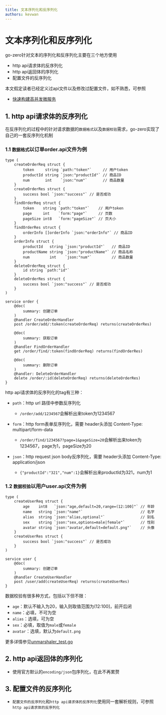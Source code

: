 ```yaml
---
title: 文本序列化和反序列化
authors: kevwan
---
```


# 文本序列化和反序列化

go-zero针对文本的序列化和反序列化主要在三个地方使用

* http api请求体的反序列化
* http api返回体的序列化
* 配置文件的反序列化

本文假定读者已经定义过api文件以及修改过配置文件，如不熟悉，可参照

* [快速构建高并发微服务](shorturl)

## 1. http api请求体的反序列化

在反序列化的过程中的针对请求数据的`数据格式`以及`数据校验`需求，go-zero实现了自己的一套反序列化机制

### 1.1 `数据格式`以订单order.api文件为例

```
type (
	createOrderReq struct {
		token     string `path:"token"`     // 用户token
		productId string `json:"productId"` // 商品ID
		num       int    `json:"num"`       // 商品数量
	}
	createOrderRes struct {
		success bool `json:"success"` // 是否成功
	}
	findOrderReq struct {
		token    string `path:"token"`    // 用户token
		page     int    `form:"page"`     // 页数
		pageSize int8   `form:"pageSize"` // 页大小
	}
	findOrderRes struct {
		orderInfo []orderInfo `json:"orderInfo"` // 商品ID
	}
	orderInfo struct {
		productId   string `json:"productId"`   // 商品ID
		productName string `json:"productName"` // 商品名称
		num         int    `json:"num"`         // 商品数量
	}
	deleteOrderReq struct {
		id string `path:"id"`
	}
	deleteOrderRes struct {
		success bool `json:"success"` // 是否成功
	}
)

service order {
    @doc(
        summary: 创建订单
    )
    @handler CreateOrderHandler
    post /order/add/:token(createOrderReq) returns(createOrderRes)

    @doc(
        summary: 获取订单
    )
    @handler FindOrderHandler
    get /order/find/:token(findOrderReq) returns(findOrderRes)

    @doc(
        summary: 删除订单
    )
    @handler: DeleteOrderHandler
    delete /order/:id(deleteOrderReq) returns(deleteOrderRes)
}
```

http api请求体的反序列化的tag有三种：

* `path`：http url 路径中参数反序列化
  * `/order/add/1234567`会解析出来token为1234567
* `form`：http  form表单反序列化，需要 header头添加  Content-Type: multipart/form-data
  * `/order/find/1234567?page=1&pageSize=20`会解析出来token为1234567，page为1，pageSize为20

* `json`：http request json body反序列化，需要 header头添加  Content-Type: application/json
  * `{"productId":"321","num":1}`会解析出来productId为321，num为1

### 1.2 `数据校验`以用户user.api文件为例

```
type (
	createUserReq struct {
		age    int8   `json:"age,default=20,range=(12:100]"` // 年龄
		name   string `json:"name"`                          // 名字
		alias  string `json:"alias,optional"`                // 别名
		sex    string `json:"sex,options=male|female"`       // 性别
		avatar string `json:"avatar,default=default.png"`    // 头像
	}
	createUserRes struct {
		success bool `json:"success"` // 是否成功
	}
)

service user {
    @doc(
        summary: 创建订单
    )
    @handler CreateUserHandler
    post /user/add(createUserReq) returns(createUserRes)
}
```

数据校验有很多种方式，包括以下但不限：

* `age`：默认不输入为20，输入则取值范围为(12:100]，前开后闭
* `name`：必填，不可为空
* `alias`：选填，可为空
* `sex`：必填，取值为`male`或`female`
* `avatar`：选填，默认为`default.png`

更多详情参见[unmarshaler_test.go](https://github.com/zeromicro/go-zero/blob/master/core/mapping/unmarshaler_test.go)

## 2. http api返回体的序列化

* 使用官方默认的`encoding/json`包序列化，在此不再累赘

## 3. 配置文件的反序列化

* `配置文件的反序列化`和`http api请求体的反序列化`使用同一套解析规则，可参照`http api请求体的反序列化`
